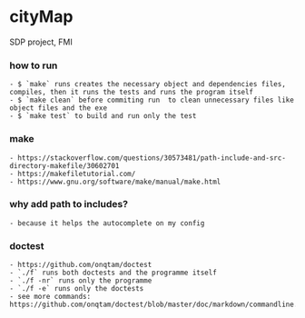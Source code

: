 # cityMap
SDP project, FMI

### how to run
    - $ `make` runs creates the necessary object and dependencies files,
    compiles, then it runs the tests and runs the program itself
    - $ `make clean` before commiting run  to clean unnecessary files like
    object files and the exe
    - $ `make test` to build and run only the test

### make
    - https://stackoverflow.com/questions/30573481/path-include-and-src-directory-makefile/30602701
    - https://makefiletutorial.com/
    - https://www.gnu.org/software/make/manual/make.html

### why add path to includes?
    - because it helps the autocomplete on my config

### doctest
    - https://github.com/onqtam/doctest 
    - `./f` runs both doctests and the programme itself
    - `./f -nr` runs only the programme
    - `./f -e` runs only the doctests
    - see more commands:  https://github.com/onqtam/doctest/blob/master/doc/markdown/commandline.md
